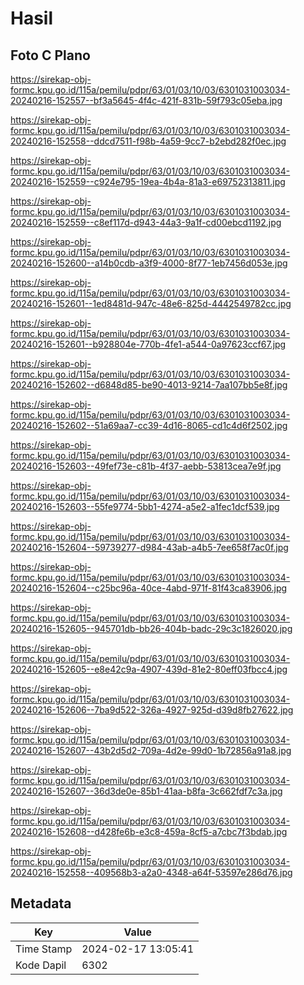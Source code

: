 # Hasil

## Foto C Plano

https://sirekap-obj-formc.kpu.go.id/115a/pemilu/pdpr/63/01/03/10/03/6301031003034-20240216-152557--bf3a5645-4f4c-421f-831b-59f793c05eba.jpg

https://sirekap-obj-formc.kpu.go.id/115a/pemilu/pdpr/63/01/03/10/03/6301031003034-20240216-152558--ddcd7511-f98b-4a59-9cc7-b2ebd282f0ec.jpg

https://sirekap-obj-formc.kpu.go.id/115a/pemilu/pdpr/63/01/03/10/03/6301031003034-20240216-152559--c924e795-19ea-4b4a-81a3-e69752313811.jpg

https://sirekap-obj-formc.kpu.go.id/115a/pemilu/pdpr/63/01/03/10/03/6301031003034-20240216-152559--c8ef117d-d943-44a3-9a1f-cd00ebcd1192.jpg

https://sirekap-obj-formc.kpu.go.id/115a/pemilu/pdpr/63/01/03/10/03/6301031003034-20240216-152600--a14b0cdb-a3f9-4000-8f77-1eb7456d053e.jpg

https://sirekap-obj-formc.kpu.go.id/115a/pemilu/pdpr/63/01/03/10/03/6301031003034-20240216-152601--1ed8481d-947c-48e6-825d-4442549782cc.jpg

https://sirekap-obj-formc.kpu.go.id/115a/pemilu/pdpr/63/01/03/10/03/6301031003034-20240216-152601--b928804e-770b-4fe1-a544-0a97623ccf67.jpg

https://sirekap-obj-formc.kpu.go.id/115a/pemilu/pdpr/63/01/03/10/03/6301031003034-20240216-152602--d6848d85-be90-4013-9214-7aa107bb5e8f.jpg

https://sirekap-obj-formc.kpu.go.id/115a/pemilu/pdpr/63/01/03/10/03/6301031003034-20240216-152602--51a69aa7-cc39-4d16-8065-cd1c4d6f2502.jpg

https://sirekap-obj-formc.kpu.go.id/115a/pemilu/pdpr/63/01/03/10/03/6301031003034-20240216-152603--49fef73e-c81b-4f37-aebb-53813cea7e9f.jpg

https://sirekap-obj-formc.kpu.go.id/115a/pemilu/pdpr/63/01/03/10/03/6301031003034-20240216-152603--55fe9774-5bb1-4274-a5e2-a1fec1dcf539.jpg

https://sirekap-obj-formc.kpu.go.id/115a/pemilu/pdpr/63/01/03/10/03/6301031003034-20240216-152604--59739277-d984-43ab-a4b5-7ee658f7ac0f.jpg

https://sirekap-obj-formc.kpu.go.id/115a/pemilu/pdpr/63/01/03/10/03/6301031003034-20240216-152604--c25bc96a-40ce-4abd-971f-81f43ca83906.jpg

https://sirekap-obj-formc.kpu.go.id/115a/pemilu/pdpr/63/01/03/10/03/6301031003034-20240216-152605--945701db-bb26-404b-badc-29c3c1826020.jpg

https://sirekap-obj-formc.kpu.go.id/115a/pemilu/pdpr/63/01/03/10/03/6301031003034-20240216-152605--e8e42c9a-4907-439d-81e2-80eff03fbcc4.jpg

https://sirekap-obj-formc.kpu.go.id/115a/pemilu/pdpr/63/01/03/10/03/6301031003034-20240216-152606--7ba9d522-326a-4927-925d-d39d8fb27622.jpg

https://sirekap-obj-formc.kpu.go.id/115a/pemilu/pdpr/63/01/03/10/03/6301031003034-20240216-152607--43b2d5d2-709a-4d2e-99d0-1b72856a91a8.jpg

https://sirekap-obj-formc.kpu.go.id/115a/pemilu/pdpr/63/01/03/10/03/6301031003034-20240216-152607--36d3de0e-85b1-41aa-b8fa-3c662fdf7c3a.jpg

https://sirekap-obj-formc.kpu.go.id/115a/pemilu/pdpr/63/01/03/10/03/6301031003034-20240216-152608--d428fe6b-e3c8-459a-8cf5-a7cbc7f3bdab.jpg

https://sirekap-obj-formc.kpu.go.id/115a/pemilu/pdpr/63/01/03/10/03/6301031003034-20240216-152558--409568b3-a2a0-4348-a64f-53597e286d76.jpg


## Metadata

| Key        | Value               |
| ---------- | ------------------- |
| Time Stamp | 2024-02-17 13:05:41 |
| Kode Dapil | 6302                |



